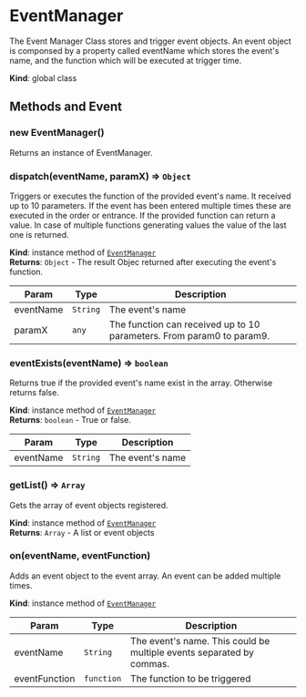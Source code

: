 # EventManager
 The Event Manager Class stores and trigger event objects. An event object is componsed by a property called eventName which stores the event's name, and the function which will be executed at trigger time.

**Kind**: global class  


## Methods and Event
 <a name="_new"></a>

### new EventManager()
Returns an instance of EventManager.

<a name="EventManager+dispatch"></a>

### dispatch(eventName, paramX) ⇒ <code>Object</code>
Triggers or executes the function of the provided event's name. It received up to 10 parameters.
If the event has been entered multiple times these are executed in the order or entrance.
If the provided function can return a value. In case of multiple functions generating values the value of the last one is returned.

**Kind**: instance method of [<code>EventManager</code>](#EventManager)  
**Returns**: <code>Object</code> - The result Objec returned after executing the event's function.  

| Param | Type | Description |
| --- | --- | --- |
| eventName | <code>String</code> | The event's name |
| paramX | <code>any</code> | The function can received up to 10 parameters. From param0 to param9. |

<a name="EventManager+eventExists"></a>

### eventExists(eventName) ⇒ <code>boolean</code>
Returns true if the provided event's name exist in the array. Otherwise returns false.

**Kind**: instance method of [<code>EventManager</code>](#EventManager)  
**Returns**: <code>boolean</code> - True or false.  

| Param | Type | Description |
| --- | --- | --- |
| eventName | <code>String</code> | The event's name |

<a name="EventManager+getList"></a>

### getList() ⇒ <code>Array</code>
Gets the array of event objects registered.

**Kind**: instance method of [<code>EventManager</code>](#EventManager)  
**Returns**: <code>Array</code> - A list or event objects  
<a name="EventManager+on"></a>

### on(eventName, eventFunction)
Adds an event object to the event array. An event can be added multiple times.

**Kind**: instance method of [<code>EventManager</code>](#EventManager)  

| Param | Type | Description |
| --- | --- | --- |
| eventName | <code>String</code> | The event's name. This could be multiple events separated by commas. |
| eventFunction | <code>function</code> | The function to be triggered |


